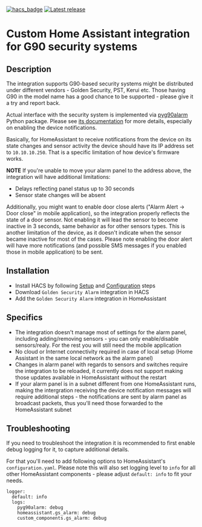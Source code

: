 [![hacs_badge](https://img.shields.io/badge/HACS-Default-41BDF5.svg)](https://github.com/hacs/integration)
[![Latest release](https://img.shields.io/github/v/release/hostcc/hass-gs-alarm)](https://github.com/hostcc/hass-gs-alarm/releases/latest)

# Custom Home Assistant integration for G90 security systems

## Description

The integration supports G90-based security systems might be distributed under
different vendors - Golden Security, PST, Kerui etc. Those having G90 in the
model name has a good chance to be supported - please give it a try and report
back.

Actual interface with the security system is implemented via
[pyg90alarm](https://pypi.org/project/pyg90alarm/) Python package.
Please see [its documentation](https://pyg90alarm.readthedocs.io/) for more
details, especially on enabling the device notifications.

Basically, for HomeAssistant to receive notifications from the device on its
state changes and sensor activity the device should have its IP address set to
`10.10.10.250`. That is a specific limitation of how device's firmware works.

**NOTE** If you're unable to move your alarm panel to the address above, the
integration will have additional limitations:
* Delays reflecting panel status up to 30 seconds
* Sensor state changes will be absent

Additionally, you might want to enable door close alerts ("Alarm Alert -> Door
close" in mobile application), so the integration properly reflects the state
of a door sensor.  Not enabling it will lead the sensor to become inactive in 3
seconds, same behavior as for other sensors types. This is another limitation
of the device, as it doesn't indicate when the sensor became inactive for most
of the cases.
Please note enabling the door alert will have more notifications (and possible
SMS messages if you enabled those in mobile application) to be sent.


## Installation

* Install HACS by following [Setup](https://hacs.xyz/docs/setup/prerequisites)
  and [Configuration](https://hacs.xyz/docs/configuration/basic) steps
* Download `Golden Security Alarm` integration in HACS
* Add the `Golden Security Alarm` integration in HomeAssistant

## Specifics

* The integration doesn't manage most of settings for the alarm panel, including
  adding/removing sensors - you can only enable/disable sensors/realy. For the
  rest you will still need the mobile application
* No cloud or Internet connectivity required in case of local setup (Home
  Assistant in the same local network as the alarm panel)
* Changes in alarm panel with regards to sensors and switches require the
  integration to be reloaded, it currently does not support making those
  updates available in HomeAssistant without the restart
* If your alarm panel is in a subnet different from one HomeAssistant runs,
  making the intergration receiving the device notification messages will
  require additional steps - the notifications are sent by alarm panel as
  broadcast packets, thus you'll need those forwarded to the HomeAssistant
  subnet


## Troubleshooting

If you need to troubleshoot the integration it is recommended to first enable
debug logging for it, to capture additional details.

For that you'll need to add following options to HomeAssistant's
`configuration.yaml`. Please note this will also set logging level to `info`
for all other HomeAssistant components - please adjust `default: info` to fit
your needs.

```
logger:
  default: info
  logs:
    pyg90alarm: debug
    homeassistant.gs_alarm: debug
    custom_components.gs_alarm: debug
```
